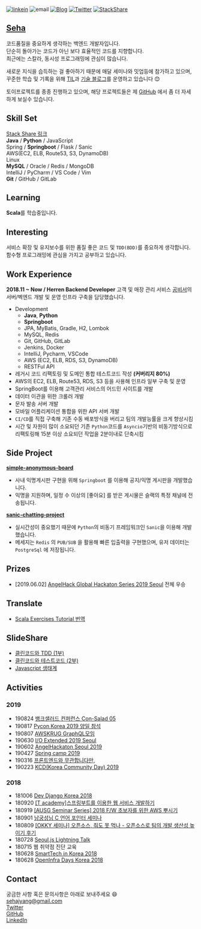 [![linkein](https://img.shields.io/badge/LinkedIn-남윤지-blue.svg?style=flat)](https://www.linkedin.com/in/%EC%9C%A4%EC%A7%80-%EB%82%A8-09b834165/)
![email](https://img.shields.io/badge/Email-sehajyang@gmail.com-red.svg)
[![Blog](https://img.shields.io/badge/Blog-sehajyang.github.io-yellowgreen.svg?style=flat)](https://sehajyang.github.io/) 
[![Twitter](https://img.shields.io/badge/Twitter-@sehajyang-skyblue.svg?style=flat)](https://twitter.com/sehajyang) 
[![StackShare](https://img.shields.io/badge/Tech-StackShare-lightgray.svg?style=flat)](https://stackshare.io/sehajyang/my-stack)

## [Seha](https://about.me/sehajyang)

코드품질을 중요하게 생각하는 백엔드 개발자입니다.    
단순히 돌아가는 코드가 아닌 보다 효율적인 코드를 지향합니다.  
최근에는 스칼라, 동시성 프로그래밍에 관심이 많습니다.  

새로운 지식을 습득하는 걸 좋아하기 때문에 매달 세미나와 밋업등에 참가하고 있으며,   
꾸준한 학습 및 기록을 위해 [TIL](https://github.com/sehajyang/TIL)과 [기술 블로그](https://sehajyang.github.io/)를 운영하고 있습니다 😊 

토이프로젝트를 종종 진행하고 있으며, 해당 프로젝트들은 제 [GitHub](https://github.com/sehajyang) 에서 좀 더 자세하게 보실수 있습니다. 

## Skill Set
[Stack Share 링크](https://stackshare.io/sehajyang/my-stack)   
**Java** / **Python** / JavaScript     
Spring / **Springboot** / Flask / Sanic  
AWS(EC2, ELB, Route53, S3, DynamoDB)   
Linux     
**MySQL** / Oracle / Redis / MongoDB   
IntelliJ / PyCharm / VS Code / Vim   
**Git** / GitHub / GitLab 

## Learning
**Scala**를 학습중입니다.

## Interesting
서비스 확장 및 유지보수를 위한 품질 좋은 코드 및 `TDD(BDD)`를 중요하게 생각합니다.  
함수형 프로그래밍에 관심을 가지고 공부하고 있습니다.

## Work Experience
**2018.11 ~ Now / Herren Backend Developer**
고객 및 매장 관리 서비스 [공비서](http://www.gongbiz.kr/)의 서버/벡엔드 개발 및 운영 인프라 구축을 담당했습니다. 
* Development
  * **Java**, **Python**
  * **Springboot**
  * JPA, MyBatis, Gradle, H2, Lombok
  * MySQL, Redis
  * Git, GitHub, GitLab
  * Jenkins, Docker
  * IntelliJ, Pycharm, VSCode 
  * AWS (EC2, ELB, RDS, S3, DynamoDB)
  * RESTFul API
* 레거시 코드 리팩토링 및 도메인 통합 테스트코드 작성 **(커버리지 80%)**
* AWS의 EC2, ELB, Route53, RDS, S3 등을 사용해 인프라 일부 구축 및 운영
* SpringBoot를 이용해 고객관리 서비스의 어드민 사이트를 개발
* 데이터 이관을 위한 크롤러 개발
* 문자 발송 서버 개발
* 모바일 어플리케이션 통합을 위한 API 서버 개발
* `CI/CD`를 직접 구축해 기존 수동 배포방식을 버리고 팀의 개발능률을 크게 향상시킴
* 시간 및 자원이 많이 소요되던 기존 `Python`코드를 `Asyncio`기반의 비동기방식으로 리팩토링해 15분 이상 소요되던 작업을 2분이내로 단축시킴

## Side Project
[**simple-anonymous-board**](https://github.com/sehajyang/simple-anonymous-board)
* 사내 익명게시판 구현을 위해 `Springboot` 를 이용해 공지/익명 게시판을 개발했습니다.
* 익명을 지원하며, 일정 수 이상의 [좋아요] 를 받은 게시물은 슬랙의 특정 채널에 전송됩니다.

[**sanic-chatting-project**](https://github.com/sehajyang/sanic-chatting-project)
* 실시간성이 중요했기 때문에 `Python`의 비동기 프레임워크인 `Sanic`을 이용해 개발했습니다.
* 메세지는 `Redis` 의 `PUB/SUB` 을 활용해 빠른 입출력을 구현했으며, 유저 데이터는 `PostgreSql` 에 저장됩니다.  

## Prizes
* [2019.06.02] [AngelHack Global Hackaton Series 2019 Seoul](https://www.hackathon.io/connectus3) 전체 우승 

## Translate
* [Scala Exercises Tutorial 번역](https://github.com/sehajyang/TIL/tree/master/Scala/Scala-Exercises)

## SlideShare
* [클린코드와 TDD (1부)](https://www.slideshare.net/herrenstudy/tdd-142039199)
* [클린코드와 테스트코드 (2부)](https://www.slideshare.net/herrenstudy/ss-152309289)
* [Javascript 생태계](https://www.slideshare.net/herrenstudy/javascript-130085326)

## Activities
### 2019
* 190824 [뱅크샐러드 컨퍼런스 Con-Salad 05](https://festa.io/events/413)
* 190817 [Pycon Korea 2019 양일 참석](https://www.pycon.kr/)
* 190807 [AWSKRUG GraphQL모임](https://www.meetup.com/ko-KR/awskrug/events/263382980/)
* 190630 [I/O Extended 2019 Seoul](https://festa.io/events/299)
* 190602 [AngelHackaton Seoul 2019](https://event-us.kr/angelhackseoul/event/7465)
* 190427 [Spring camp 2019](https://www.springcamp.io/2019)
* 190316 [프론트엔드와 무관합니다만,](https://festa.io/events/212)
* 190223 [KCD(Korea Community Day) 2019](https://kcd2019.festa.io/)

### 2018
* 181006 [Dev Django Korea 2018](https://festa.io/events/86)
* 180920 [[T academy]스프링부트를 이용한 웹 서비스 개발하기](https://tacademy.skplanet.com/front/tacademy/courseinfo/campus.action)
* 180919 [[AUSG Seminar Series] 2018 F/W 초보자를 위한 AWS 뿌시기](https://www.meetup.com/ko-KR/awskrug/events/254611413/)
* 180901 [남궁성님 C 언어 포인터 세미나](https://m.cafe.naver.com/ArticleRead.nhn?clubid=10286641&articleid=154893&page=1&boardtype=L&menuid=208)
* 180809 [[OKKY 세미나] 오픈소스, 줘도 못 먹나 - 오픈소스로 팀의 개발 생산성 높이기 후기](https://sehajyang.github.io/2018/08/09/okky-opensource-seminar.html)
* 180728 [Seoul.js Lightning Talk](https://seoul.js.org/meetups/2018.07.27.html)
* 180715 웹 취약점 진단 교육
* 180628 [SmartTech in Korea 2018](http://www.smarttechshow.co.kr/)
* 180628 [OpenInfra Days Korea 2018](https://www.openinfradays.kr/)

## Contact
궁금한 사항 혹은 문의사항은 아래로 보내주세요 😄  
[sehajyang@gmail.com](mailto:sehajyang@gmail.com)  
[Twitter](https://twitter.com/sehajyang)   
[GitHub](https://github.com/sehajyang)   
[LinkedIn](https://www.linkedin.com/in/%EC%9C%A4%EC%A7%80-%EB%82%A8-09b834165/)

